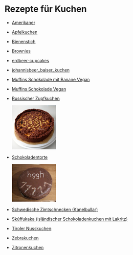 Rezepte für Kuchen
=====================

* [Amerikaner](Amerikaner.md)
* [Apfelkuchen](Apfelkuchen.txt)
* [Bienenstich](bienenstich.md)
* [Brownies](brownies.md)
* [erdbeer-cupcakes](erdbeer-cupcakes.md)
* [johannisbeer_baiser_kuchen](johannisbeer_baiser_kuchen.md)
* [Muffins Schokolade mit Banane Vegan](vegan_schoki_bananen_muffins.md)
* [Muffins Schokolade Vegan](muffin_schokolade_vegan.md)
* [Russischer Zupfkuchen](russischer_zupfkuchen.md)

  <img src="../../pics/russischer_zupfkuchen.jpg" width="30%" alt="russischer_zupfkuchen" title="russischer_zupfkuchen" />
* [Schokoladentorte](Schokoladentorte.md)

  <img src="../../pics/Schokoladentorte.jpg" width="30%" alt="Schokoladentorte" title="Schokoladentorte" />
* [Schwedische Zimtschnecken (Kanelbullar)](schwedische_zimtschnecken.md)
* [Skúffukaka (isländischer Schokoladenkuchen mit Lakritz)](Skúffukaka.txt)
* [Tiroler Nusskuchen](tiroler_nusskuchen.md)
* [Zebrakuchen](zebrakuchen.md)
* [Zitronenkuchen](zitronenkuchen.md)
